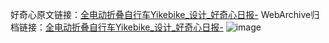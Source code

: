 好奇心原文链接：[全电动折叠自行车Yikebike_设计_好奇心日报-](https://www.qdaily.com/articles/6098.html)
WebArchive归档链接：[全电动折叠自行车Yikebike_设计_好奇心日报-](http://web.archive.org/web/20190623165920/https://www.qdaily.com/articles/6098.html)
![image](http://ww3.sinaimg.cn/large/007d5XDply1g3w9iw710yj30u02wlkcz)